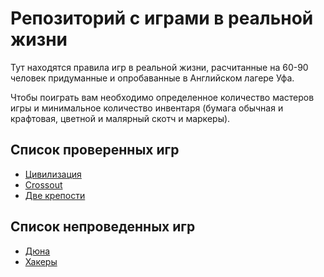 # Репозиторий с играми в реальной жизни
Тут находятся правила игр в реальной жизни, расчитанные на 60-90 человек придуманные и опробаванные
в Английском лагере Уфа.

Чтобы поиграть вам необходимо определенное количество мастеров игры и минимальное количество инвентаря 
(бумага обычная и крафтовая, цветной и малярный скотч и маркеры).

## Список проверенных игр
* [Цивилизация](https://github.com/bularond/IRL-Games/blob/master/civilization/civilization.md)
* [Crossout](https://github.com/bularond/IRL-Games/blob/master/crossout/crossout.md)
* [Две крепости](https://github.com/bularond/IRL-Games/blob/master/two_fortress/two_fortress.md)

## Список непроведенных игр
* [Дюна](https://github.com/bularond/IRL-Games/blob/master/dune/dune.md)
* [Хакеры](https://github.com/bularond/IRL-Games/blob/master/hackers/hakers.md)
